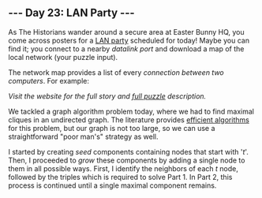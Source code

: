 ## --- Day 23: LAN Party ---
As The Historians wander around a secure area at Easter Bunny HQ, you come across posters for a [LAN party](https://en.wikipedia.org/wiki/LAN_party) scheduled for today! Maybe you can find it; you connect to a nearby _datalink port_ and download a map of the local network (your puzzle input).

The network map provides a list of every <em>connection between two computers</em>. For example:

_Visit the website for the full story and [full puzzle](https://adventofcode.com/2024/day/23) description._

We tackled a graph algorithm problem today, where we had to find maximal cliques in an undirected graph. The literature provides [efficient algorithms](https://en.wikipedia.org/wiki/Bron%E2%80%93Kerbosch_algorithm) for this problem, but our graph is not too large, so we can use a straightforward "poor man's" strategy as well. 

I started by creating _seed_ components containing nodes that start with '_t_'. Then, I proceeded to _grow_ these components by adding a single node to them in all possible ways. First, I identify the neighbors of each _t_ node, followed by the triples which is required to solve Part 1. In Part 2, this process is continued until a single maximal component remains.
